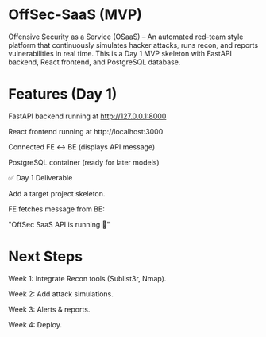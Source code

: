 # OffSec-SaaS (MVP)

Offensive Security as a Service (OSaaS) – An automated red-team style platform that continuously simulates hacker attacks, runs recon, and reports vulnerabilities in real time.
This is a Day 1 MVP skeleton with FastAPI backend, React frontend, and PostgreSQL database.

# Features (Day 1)

 FastAPI backend running at http://127.0.0.1:8000

 React frontend running at http://localhost:3000

 Connected FE ↔ BE (displays API message)

 PostgreSQL container (ready for later models)

✅ Day 1 Deliverable

Add a target project skeleton.

FE fetches message from BE:

"OffSec SaaS API is running 🚀"

# Next Steps

Week 1: Integrate Recon tools (Sublist3r, Nmap).

Week 2: Add attack simulations.

Week 3: Alerts & reports.

Week 4: Deploy.
